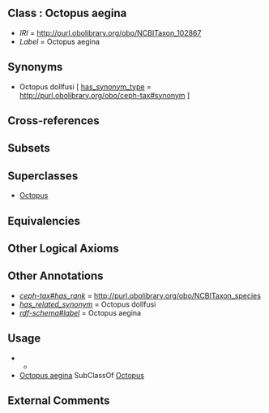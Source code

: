 
## Class : Octopus aegina

 * *IRI* = http://purl.obolibrary.org/obo/NCBITaxon_102867
 * *Label* = Octopus aegina

## Synonyms

 * Octopus dollfusi [ [has_synonym_type](../../pe/oboInOwl#hasSynonymType.md) = http://purl.obolibrary.org/obo/ceph-tax#synonym ]

## Cross-references


## Subsets


## Superclasses

 * [Octopus](../../NCBITaxon/43/NCBITaxon_6643.md)

## Equivalencies


## Other Logical Axioms


## Other Annotations

 * *[ceph-tax#has_rank](../../ceph-tax#has/nk/ceph-tax#has_rank.md)* = http://purl.obolibrary.org/obo/NCBITaxon_species
 * *[has_related_synonym](../../ym/oboInOwl#hasRelatedSynonym.md)* = Octopus dollfusi
 * *[rdf-schema#label](../../el/rdf-schema#label.md)* = Octopus aegina

## Usage

 * -
 * [Octopus aegina](../../NCBITaxon/67/NCBITaxon_102867.md) SubClassOf [Octopus](../../NCBITaxon/43/NCBITaxon_6643.md)

## External Comments

